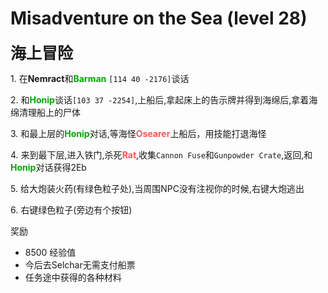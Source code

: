 # Misadventure on the Sea (level 28)
<span style="font-size: 25px;">**海上冒险**</span>


<span class="stage-index">1.</span> 在**Nemract**和<font color=00AA00>**Barman**</font> `[114 40 -2176]`谈话

<span class="stage-index">2.</span> 和<font color=00AA00>**Honip**</font>谈话`[103 37 -2254]`,上船后,拿起床上的告示牌并得到海绵后,拿着海绵清理船上的尸体

<span class="stage-index">3.</span> 和最上层的<font color=00AA00>**Honip**</font>对话,等海怪<font color=FF5555>**Osearer**</font>上船后，用技能打退海怪

<span class="stage-index">4.</span> 来到最下层,进入铁门,杀死<font color=FF5555>**Rat**</font>,收集`Cannon Fuse`和`Gunpowder Crate`,返回,和<font color=00AA00>**Honip**</font>对话获得2Eb

<span class="stage-index">5.</span> 给大炮装火药(有绿色粒子处),当周围NPC没有注视你的时候,右键大炮逃出

<span class="stage-index">6.</span> 右键绿色粒子(旁边有个按钮)

奖励

+ 8500 经验值
+ 今后去Selchar无需支付船票
+ 任务途中获得的各种材料
